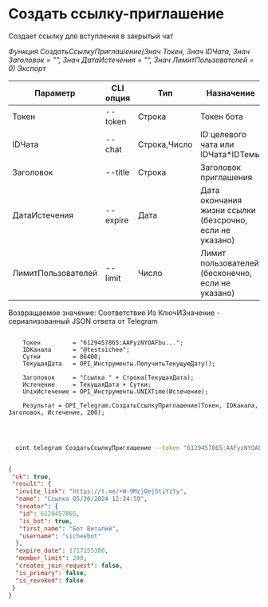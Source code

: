 ﻿---
sidebar_position: 3
---

# Создать ссылку-приглашение
 Создает ссылку для вступления в закрытый чат


*Функция СоздатьСсылкуПриглашение(Знач Токен, Знач IDЧата, Знач Заголовок = "", Знач ДатаИстечения = "", Знач ЛимитПользователей = 0) Экспорт*

  | Параметр | CLI опция | Тип | Назначение |
  |-|-|-|-|
  | Токен | --token | Строка | Токен бота |
  | IDЧата | --chat | Строка,Число | ID целевого чата или IDЧата*IDТемы |
  | Заголовок | --title | Строка | Заголовок приглашения |
  | ДатаИстечения | --expire | Дата | Дата окончания жизни ссылки (безсрочно, если не указано) |
  | ЛимитПользователей | --limit | Число | Лимит пользователей (бесконечно, если не указано) |

  
  Возвращаемое значение:   Соответствие Из КлючИЗначение - сериализованный JSON ответа от Telegram

```bsl title="Пример кода"
	
    Токен         = "6129457865:AAFyzNYOAFbu...";
    IDКанала      = "@testsichee";    
    Сутки         = 86400;   
    ТекущаяДата   = OPI_Инструменты.ПолучитьТекущуюДату();

    Заголовок     = "Ссылка " + Строка(ТекущаяДата); 
    Истечение     = ТекущаяДата + Сутки;
    UnixИстечение = OPI_Инструменты.UNIXTime(Истечение);
    
    Результат = OPI_Telegram.СоздатьСсылкуПриглашение(Токен, IDКанала, Заголовок, Истечение, 200);

	
```

```sh title="Пример команды CLI"
    
  oint telegram СоздатьСсылкуПриглашение --token "6129457865:AAFyzNYOAFbu..." --chat %chat% --title %title% --expire %expire% --limit %limit%


```


```json title="Результат"

{
 "ok": true,
 "result": {
  "invite_link": "https://t.me/+W-9MzjOejStiYzYy",
  "name": "Ссылка 05/30/2024 12:34:59",
  "creator": {
   "id": 6129457865,
   "is_bot": true,
   "first_name": "Бот Виталий",
   "username": "sicheebot"
  },
  "expire_date": 1717155300,
  "member_limit": 200,
  "creates_join_request": false,
  "is_primary": false,
  "is_revoked": false
 }
}

```
